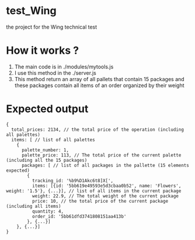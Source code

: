 # test_Wing
the project for the Wing technical test

# How it works ?
1. The main code is in  ./modules/mytools.js
2. I use this method in the ./server.js
3. This method return an array of all pallets that contain 15 packages and these packages contain all items of an order organized by their weight

# Expected output
```
{
  total_prices: 2134, // the total price of the operation (including all palettes)
  items: [ // list of all palettes
    {
      palette_number: 1, 
      palette_price: 113, // The total price of the current palette (including all the 15 packages)
      packages: [ // list of all packages in the pallette (15 elements expected)
        {
          tracking_id: '%b9%D1Akc6t8]X[',
          items: [{id: '5bb619e49593e5d3cbaa0b52', name: 'Flowers', weight: '1.5'}, {...}], // list of all items in the current package
          weight: 22.9, // The total weight of the current package
          price: 10, // the total price of the current package (including all items)
          quantity: 4,
          order_id: '5bb61dfd3741808151aa413b'
        }, {...}]
    }, {...}]
}
```

